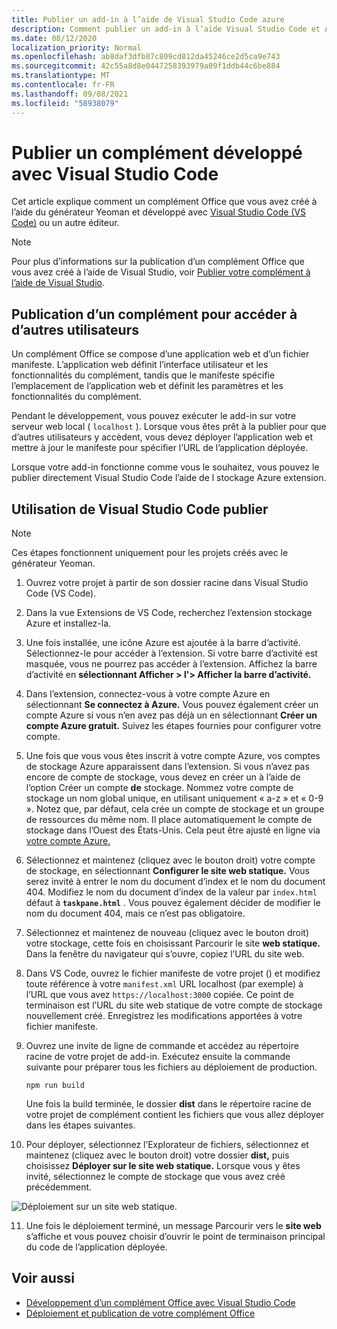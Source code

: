 ```yaml
---
title: Publier un add-in à l’aide de Visual Studio Code azure
description: Comment publier un add-in à l’aide Visual Studio Code et Azure Active Directory
ms.date: 08/12/2020
localization_priority: Normal
ms.openlocfilehash: ab8daf3dfb87c809cd812da45246ce2d5ca9e743
ms.sourcegitcommit: 42c55a8d8e0447258393979a09f1ddb44c6be884
ms.translationtype: MT
ms.contentlocale: fr-FR
ms.lasthandoff: 09/08/2021
ms.locfileid: "58938079"
---
```

# <a name="publish-an-add-in-developed-with-visual-studio-code"></a>Publier un complément développé avec Visual Studio Code

Cet article explique comment un complément Office que vous avez créé à l’aide du générateur Yeoman et développé avec [Visual Studio Code (VS Code)](https://code.visualstudio.com) ou un autre éditeur.

> [!NOTE]
> Pour plus d’informations sur la publication d’un complément Office que vous avez créé à l’aide de Visual Studio, voir [Publier votre complément à l’aide de Visual Studio](package-your-add-in-using-visual-studio.md).

## <a name="publishing-an-add-in-for-other-users-to-access"></a>Publication d’un complément pour accéder à d’autres utilisateurs

Un complément Office se compose d’une application web et d’un fichier manifeste. L’application web définit l’interface utilisateur et les fonctionnalités du complément, tandis que le manifeste spécifie l’emplacement de l’application web et définit les paramètres et les fonctionnalités du complément.

Pendant le développement, vous pouvez exécuter le add-in sur votre serveur web local ( `localhost` ). Lorsque vous êtes prêt à la publier pour que d’autres utilisateurs y accèdent, vous devez déployer l’application web et mettre à jour le manifeste pour spécifier l’URL de l’application déployée.

Lorsque votre add-in fonctionne comme vous le souhaitez, vous pouvez le publier directement Visual Studio Code l’aide de l stockage Azure extension.

## <a name="using-visual-studio-code-to-publish"></a>Utilisation de Visual Studio Code publier

>[!NOTE]
> Ces étapes fonctionnent uniquement pour les projets créés avec le générateur Yeoman.

1. Ouvrez votre projet à partir de son dossier racine dans Visual Studio Code (VS Code).
2. Dans la vue Extensions de VS Code, recherchez l’extension stockage Azure et installez-la.
3. Une fois installée, une icône Azure est ajoutée à la barre d’activité. Sélectionnez-le pour accéder à l’extension. Si votre barre d’activité est masquée, vous ne pourrez pas accéder à l’extension. Affichez la barre d’activité en **sélectionnant Afficher > l'> Afficher la barre d’activité.**
4. Dans l’extension, connectez-vous à votre compte Azure en sélectionnant **Se connectez à Azure.** Vous pouvez également créer un compte Azure si vous n’en avez pas déjà un en sélectionnant **Créer un compte Azure gratuit.** Suivez les étapes fournies pour configurer votre compte.
5. Une fois que vous vous êtes inscrit à votre compte Azure, vos comptes de stockage Azure apparaissent dans l’extension. Si vous n’avez pas encore de compte de stockage, vous devez en créer un à l’aide de l’option Créer un compte **de** stockage. Nommez votre compte de stockage un nom global unique, en utilisant uniquement « a-z » et « 0-9 ». Notez que, par défaut, cela crée un compte de stockage et un groupe de ressources du même nom. Il place automatiquement le compte de stockage dans l’Ouest des États-Unis. Cela peut être ajusté en ligne via [votre compte Azure.](https://portal.azure.com/)
6. Sélectionnez et maintenez (cliquez avec le bouton droit) votre compte de stockage, en sélectionnant **Configurer le site web statique.** Vous serez invité à entrer le nom du document d’index et le nom du document 404. Modifiez le nom du document d’index de la valeur par `index.html` défaut à **`taskpane.html`** . Vous pouvez également décider de modifier le nom du document 404, mais ce n’est pas obligatoire.
7. Sélectionnez et maintenez de nouveau (cliquez avec le bouton droit) votre stockage, cette fois en choisissant Parcourir le site **web statique.** Dans la fenêtre du navigateur qui s’ouvre, copiez l’URL du site web.
8. Dans VS Code, ouvrez le fichier manifeste de votre projet () et modifiez toute référence à votre `manifest.xml` URL localhost (par exemple) à l’URL que vous avez `https://localhost:3000` copiée. Ce point de terminaison est l’URL du site web statique de votre compte de stockage nouvellement créé. Enregistrez les modifications apportées à votre fichier manifeste.
9. Ouvrez une invite de ligne de commande et accédez au répertoire racine de votre projet de add-in. Exécutez ensuite la commande suivante pour préparer tous les fichiers au déploiement de production.

    ```command&nbsp;line
    npm run build
    ```

    Une fois la build terminée, le dossier **dist** dans le répertoire racine de votre projet de complément contient les fichiers que vous allez déployer dans les étapes suivantes.

10. Pour déployer, sélectionnez l’Explorateur de fichiers, sélectionnez et maintenez (cliquez avec le bouton droit) votre dossier **dist,** puis choisissez **Déployer sur le site web statique.** Lorsque vous y êtes invité, sélectionnez le compte de stockage que vous avez créé précédemment.

![Déploiement sur un site web statique.](../images/deploy-to-static-website.png)

11. Une fois le déploiement terminé, un message Parcourir vers le **site web** s’affiche et vous pouvez choisir d’ouvrir le point de terminaison principal du code de l’application déployée.

## <a name="see-also"></a>Voir aussi

- [Développement d’un complément Office avec Visual Studio Code](../develop/develop-add-ins-vscode.md)
- [Déploiement et publication de votre complément Office](../publish/publish.md)
